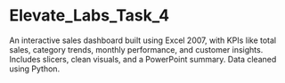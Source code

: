 # Elevate_Labs_Task_4
An interactive sales dashboard built using Excel 2007, with KPIs like total sales, category trends, monthly performance, and customer insights. Includes slicers, clean visuals, and a PowerPoint summary. Data cleaned using Python.
